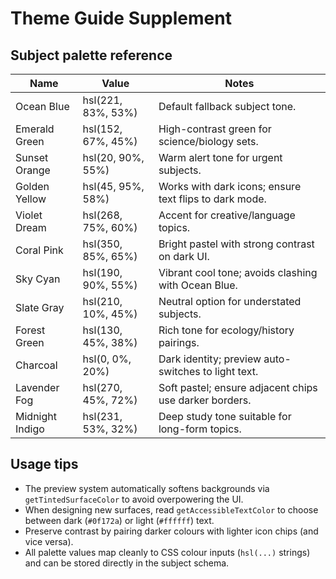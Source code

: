 # Theme Guide Supplement

## Subject palette reference

| Name            | Value               | Notes |
|-----------------|---------------------|-------|
| Ocean Blue      | hsl(221, 83%, 53%)  | Default fallback subject tone. |
| Emerald Green   | hsl(152, 67%, 45%)  | High-contrast green for science/biology sets. |
| Sunset Orange   | hsl(20, 90%, 55%)   | Warm alert tone for urgent subjects. |
| Golden Yellow   | hsl(45, 95%, 58%)   | Works with dark icons; ensure text flips to dark mode. |
| Violet Dream    | hsl(268, 75%, 60%)  | Accent for creative/language topics. |
| Coral Pink      | hsl(350, 85%, 65%)  | Bright pastel with strong contrast on dark UI. |
| Sky Cyan        | hsl(190, 90%, 55%)  | Vibrant cool tone; avoids clashing with Ocean Blue. |
| Slate Gray      | hsl(210, 10%, 45%)  | Neutral option for understated subjects. |
| Forest Green    | hsl(130, 45%, 38%)  | Rich tone for ecology/history pairings. |
| Charcoal        | hsl(0, 0%, 20%)     | Dark identity; preview auto-switches to light text. |
| Lavender Fog    | hsl(270, 45%, 72%)  | Soft pastel; ensure adjacent chips use darker borders. |
| Midnight Indigo | hsl(231, 53%, 32%)  | Deep study tone suitable for long-form topics. |

## Usage tips

- The preview system automatically softens backgrounds via `getTintedSurfaceColor` to avoid overpowering the UI.
- When designing new surfaces, read `getAccessibleTextColor` to choose between dark (`#0f172a`) or light (`#ffffff`) text.
- Preserve contrast by pairing darker colours with lighter icon chips (and vice versa).
- All palette values map cleanly to CSS colour inputs (`hsl(...)` strings) and can be stored directly in the subject schema.
